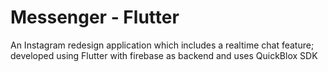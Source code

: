 # Messenger - Flutter


An Instagram redesign application which includes a realtime chat feature; developed using Flutter with firebase as backend and uses QuickBlox SDK
